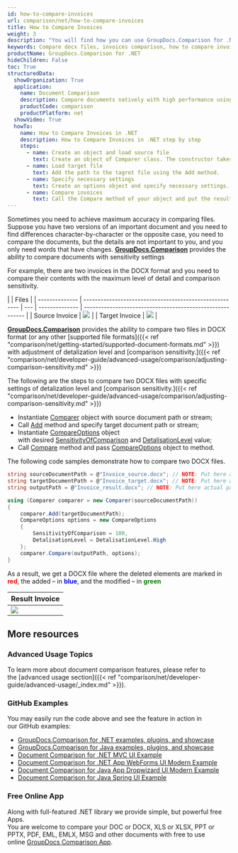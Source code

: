 ```yaml
---
id: how-to-compare-invoices
url: comparison/net/how-to-compare-invoices
title: How to Compare Invoices
weight: 3
description: "You will find how you can use GroupDocs.Comparison for .NET inside your production when comparing invoices. Look at file comparison sensitivity configuration and other use cases of the GroupDocs.Comparison API"
keywords: Compare docx files, invoices comparison, how to compare invoices
productName: GroupDocs.Comparison for .NET
hideChildren: False
toc: True
structuredData:
  showOrganization: True
  application:
    name: Document Comparison
    description: Compare documents natively with high performance using C# language and GroupDocs.Comparison for .NET
    productCode: comparison
    productPlatform: net
  showVideo: True
  howTo:
    name: How to Compare Invoices in .NET
    description: How to Compare Invoices in .NET step by step
    steps:
      - name: Create an object and load source file
        text: Create an object of Comparer class. The constructor takes the source file path parameter. You may specify absolute or relative file path as per your requirements.
      - name: Load target file
        text: Add the path to the tagret file using the Add method.
      - name: Specify necessary settings
        text: Create an options object and specify necessary settings.
      - name: Compare invoices
        text: Call the Compare method of your object and put the resulting file path parameter and the options object.
---
```


Sometimes you need to achieve maximum accuracy in comparing files. Suppose you have two versions of an important document and you need to find differences character-by-character or the opposite case, you need to compare the documents, but the details are not important to you, and you only need words that have changes. **[GroupDocs.Comparison](https://products.groupdocs.com/comparison/net)** provides the ability to compare documents with sensitivity settings

For example, there are two invoices in the DOCX format and you need to compare their contents with the maximum level of detail and comparison sensitivity.

|                | Files                                                   |
| -------------- | ------------------------------------------------------- | --- | -------------- | --------------------------------------------------------- |
| Source Invoice | ![](/comparison/net/images/how-to-compare-invoices.png) |     | Target Invoice | ![](/comparison/net/images/how-to-compare-invoices_1.png) |

[**GroupDocs.Comparison**](https://products.groupdocs.com/comparison/net) provides the ability to compare two files in DOCX format (or any other [supported file formats]({{< ref "comparison/net/getting-started/supported-document-formats.md" >}}) with adjustment of detalization level and [comparison sensitivity.]({{< ref "comparison/net/developer-guide/advanced-usage/comparison/adjusting-comparison-sensitivity.md" >}})

The following are the steps to compare two DOCX files with specific settings of detalization level and [comparison sensitivity.]({{< ref "comparison/net/developer-guide/advanced-usage/comparison/adjusting-comparison-sensitivity.md" >}})

- Instantiate [Comparer](https://reference.groupdocs.com/net/comparison/groupdocs.comparison/comparer) object with source document path or stream;
- Call [Add](https://reference.groupdocs.com/net/comparison/groupdocs.comparison/comparer/methods/add/index) method and specify target document path or stream;
- Instantiate [CompareOptions](https://reference.groupdocs.com/net/comparison/groupdocs.comparison.options/compareoptions) object with desired [SensitivityOfComparison](https://reference.groupdocs.com/net/comparison/groupdocs.comparison.options/compareoptions/properties/sensitivityofcomparison) and [DetalisationLevel](https://reference.groupdocs.com/net/comparison/groupdocs.comparison.options/compareoptions/properties/detalisationlevel) value;
- Call [Compare](https://reference.groupdocs.com/net/comparison/groupdocs.comparison.comparer/compare/methods/1) method and pass [CompareOptions](https://reference.groupdocs.com/net/comparison/groupdocs.comparison.options/compareoptions) object to method.

The following code samples demonstrate how to compare two DOCX files.

```csharp
string sourceDocumentPath = @"Invoice_source.docx"; // NOTE: Put here actual path to source document
string targetDocumentPath = @"Invoice_target.docx"; // NOTE: Put here actual path to target document
string outputPath = @"Invoice_result.docx"; // NOTE: Put here actual path to result document

using (Comparer comparer = new Comparer(sourceDocumentPath))
{
    comparer.Add(targetDocumentPath);
    CompareOptions options = new CompareOptions
    {
        SensitivityOfComparison = 100,
        DetalisationLevel = DetalisationLevel.High
    };
    comparer.Compare(outputPath, options);
}
```

As a result, we get a DOCX file where the deleted elements are marked in <font color="red">**red**</font>, the added – in <font color="blue">**blue**</font>, and the modified – in <font color="green">**green**</font>

| Result Invoice                                            |
| --------------------------------------------------------- |
| ![](/comparison/net/images/how-to-compare-invoices_2.png) |

## More resources

### Advanced Usage Topics

To learn more about document comparison features, please refer to the [advanced usage section]({{< ref "comparison/net/developer-guide/advanced-usage/_index.md" >}}).

### GitHub Examples

You may easily run the code above and see the feature in action in our GitHub examples:

- [GroupDocs.Comparison for .NET examples, plugins, and showcase](https://github.com/groupdocs-comparison/GroupDocs.Comparison-for-.NET)
- [GroupDocs.Comparison for Java examples, plugins, and showcase](https://github.com/groupdocs-comparison/GroupDocs.Comparison-for-Java)
- [Document Comparison for .NET MVC UI Example](https://github.com/groupdocs-comparison/GroupDocs.Comparison-for-.NET-MVC)
- [Document Comparison for .NET App WebForms UI Modern Example](https://github.com/groupdocs-comparison/GroupDocs.Comparison-for-.NET-WebForms)
- [Document Comparison for Java App Dropwizard UI Modern Example](https://github.com/groupdocs-comparison/GroupDocs.Comparison-for-Java-Dropwizard)
- [Document Comparison for Java Spring UI Example](https://github.com/groupdocs-comparison/GroupDocs.Comparison-for-Java-Spring)

### Free Online App

Along with full-featured .NET library we provide simple, but powerful free Apps.  
You are welcome to compare your DOC or DOCX, XLS or XLSX, PPT or PPTX, PDF, EML, EMLX, MSG and other documents with free to use online [GroupDocs Comparison App](https://products.groupdocs.app/comparison).
